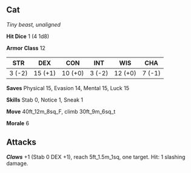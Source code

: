 ## Cat

*Tiny beast, unaligned*

**Hit Dice** 1 (4 1d8)

**Armor Class** 12

| STR     | DEX     | CON     | INT     | WIS     | CHA     |
|---------|---------|---------|---------|---------|---------|
|  3 (-2) | 15 (+1) | 10 (+0) |  3 (-2) | 12 (+0) |  7 (-1) |

**Saves** Physical 15, Evasion 14, Mental 15, Luck 15

**Skills** Stab 0, Notice 1, Sneak 1

**Move** 40ft\_12m\_8sq\_F, climb 30ft\_9m\_6sq\_t

**Morale** 6

## Attacks

***Claws*** +1 (Stab 0 DEX +1), reach 5ft\_1.5m\_1sq, one target. Hit: 1 slashing damage.

